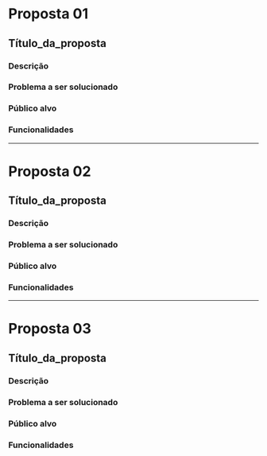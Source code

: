 # Proposta 01

## Título_da_proposta

### Descrição

### Problema a ser solucionado

### Público alvo

### Funcionalidades

---

# Proposta 02

## Título_da_proposta

### Descrição

### Problema a ser solucionado

### Público alvo

### Funcionalidades

---

# Proposta 03

## Título_da_proposta

### Descrição

### Problema a ser solucionado

### Público alvo

### Funcionalidades